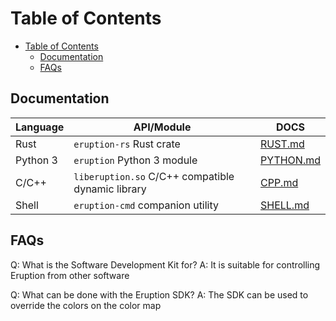 # Table of Contents

- [Table of Contents](#table-of-contents)
  - [Documentation](#documentation)
  - [FAQs](#faqs)

## Documentation

| Language | API/Module                                           | DOCS                             |
| ---------| ---------------------------------------------------- | -------------------------------- |
| Rust     | `eruption-rs` Rust crate                             | [RUST.md](RUST.md)               |
| Python 3 | `eruption` Python 3 module                           | [PYTHON.md](PYTHON.md)           |
| C/C++    | `liberuption.so` C/C++ compatible dynamic library    | [CPP.md](CXX.md)                 |
| Shell    | `eruption-cmd` companion utility                     | [SHELL.md](SHELL.md)             |

## FAQs

Q: What is the Software Development Kit for?
A: It is suitable for controlling Eruption from other software

Q: What can be done with the Eruption SDK?
A: The SDK can be used to override the colors on the color map
